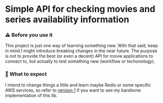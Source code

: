 # Simple API for checking movies and series availability information

### :warning: Before you use it

This project is just one way of learning something new. With that said, keep in mind I might introduce breaking changes in the near future. The purpose is not to provide the best (or even a decent) API for movie applications to connect to, but actually to test something new (workflow or techonology).

### :construction: What to expect

I intend to change things a little and learn maybe Redis or some specific AWS services, so refer to [version 1](https://github.com/alissongaliza/LastSeen_api/releases/tag/v1.0) if you want to see my barebone implementation of this lib.
